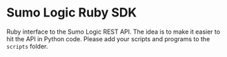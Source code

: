 Sumo Logic Ruby SDK
===================

Ruby interface to the Sumo Logic REST API.  The idea is to make it easier to
hit the API in Python code.  Please add your scripts and programs to the `scripts`
folder.